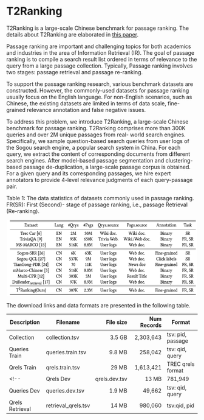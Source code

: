# T2Ranking

T2Ranking is a large-scale Chinese benchmark for passage ranking. The details about T2Ranking are elaborated in [this paper](https://github.com/THUIR/T2Ranking).


Passage ranking are important and challenging topics for both academics and industries in the area of Information Retrieval (IR). The goal of passage ranking is to compile a search result list ordered in terms of relevance to the query from a large passage collection. Typically, Passage ranking involves two stages: passage retrieval and passage re-ranking. 

To support the passage ranking research, various benchmark datasets are constructed. However, the commonly-used datasets for passage ranking usually focus on the English language. For non-English scenarios, such as Chinese, the existing datasets are limited in terms of data scale, fine-grained relevance annotation and false negative issues.


To address this problem, we introduce T2Ranking, a large-scale Chinese benchmark for passage ranking. T2Ranking comprises more than 300K queries and over 2M unique passages from real- world search engines. Specifically, we sample question-based search queries from user logs of the Sogou search engine, a popular search system in China. For each query, we extract the content of corresponding documents from different search engines. After model-based passage segmentation and clustering-based passage de-duplication, a large-scale passage corpus is obtained. For a given query and its corresponding passages, we hire expert annotators to provide 4-level relevance judgments of each query-passage pair. 

Table 1: The data statistics of datasets commonly used in passage ranking. FR(SR): First (Second)- stage of passage ranking, i.e., passage Retrieval (Re-ranking).
<div align=center><img width="500" height="200" src="pic/stat.png"/></div>


The download links and data formats are presented in the following table.

| Description                                           | Filename                                                                                                                | File size |                        Num Records | Format                                                         |
|-------------------------------------------------------|-------------------------------------------------------------------------------------------------------------------------|----------:|-----------------------------------:|----------------------------------------------------------------|
| Collection                                | collection.tsv                             |    3.5 GB |                         2,303,643  | tsv: pid, passage |
| Queries     Train                          | queries.train.tsv                                 |   9.8 MB |                         258,042  | tsv: qid, query |
| Qrels Train                               | qrels.train.tsv                                 |   29 MB |                           1,613,421  | TREC qrels format |
<!-- | Qrels Dev                                 | qrels.dev.tsv                                    |    13 MB |                            781,949  | TREC qrels format |
| Queries     Dev                          | queries.dev.tsv                           |   1.9 MB |                         49,662  | tsv: qid, query |
| Qrels Retrieval                               | retrieval_qrels.tsv                                |   14 MB |                           980,060  | tsv:qid, pid | -->





